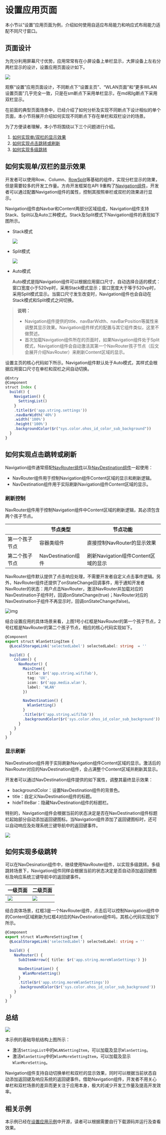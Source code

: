 # 设置应用页面

本小节以“设置”应用页面为例，介绍如何使用自适应布局能力和响应式布局能力适配不同尺寸窗口。
## 页面设计

为充分利用屏幕尺寸优势，应用常常有在小屏设备上单栏显示，大屏设备上左右分两栏显示的设计，设置应用页面设计如下。

![](figures/settings_ux.png)

观察“设置”应用页面设计，不同断点下“设置主页”、“WLAN页面”和“更多WLAN设置页面”几乎完全一致，只是在sm断点下采用单栏显示，在md和lg断点下采用双栏显示。

在前面的典型页面场景中，已经介绍了如何分析及实现不同断点下设计相似的单个页面，本小节将展开介绍如何实现不同断点下存在单栏和双栏设计的场景。

为了方便读者理解，本小节将围绕以下三个问题进行介绍。

1. [如何实现单/双栏的显示效果](#如何实现单/双栏的显示效果)
2. [如何实现点击跳转或刷新](#如何实现点击跳转或刷新)
3. [如何实现多级跳转](#如何实现多级跳转)

## 如何实现单/双栏的显示效果

开发者可以使用Row、Column、[RowSplit](../../reference/arkui-ts/ts-container-rowsplit.md)等基础的组件，实现分栏显示的效果，但是需要较多的开发工作量。方舟开发框架在API 9重构了[Navigation组件](../../reference/arkui-ts/ts-basic-components-navigation.md)，开发者可以通过配置Navigation组件的属性，控制其按照单栏或双栏的效果进行显示。

Navigation组件由Navbar和Content两部分区域组成，Navigation组件支持Stack、Split以及Auto三种模式。Stack及Split模式下Navigation组件的表现如下图所示。

* Stack模式

  ![](figures/settings_navigation_stack.png)

* Split模式

  ![](figures/settings_navigation_split.png)

* Auto模式

  Auto模式是指Navigation组件可以根据应用窗口尺寸，自动选择合适的模式：窗口宽度小于520vp时，采用Stack模式显示；窗口宽度大于等于520vp时，采用Split模式显示。当窗口尺寸发生改变时，Navigation组件也会自动在Stack模式和Split模式之间切换。

> **说明：**
>
> * Navigation组件提供的title、navBarWidth、navBarPosition等属性来调整其显示效果。Navigation组件样式的配置与其它组件类似，这里不做赘述。
> * 首次加载Navigation组件所在的页面时，如果Navigation组件处于Split模式，Navigation组件会自动激活其第一个NavRouter孩子节点（后文会展开介绍NavRouter）来刷新Content区域的显示。

设置主页的核心代码如下所示。Navigation组件默认处于Auto模式，其样式会根据应用窗口尺寸在单栏和双栏之间自动切换。

```typescript
@Entry
@Component
struct Index { 
  build() {
    Navigation() {
      SettingList()
    }
    .title($r('app.string.settings'))
    .navBarWidth('40%')
    .width('100%')
    .height('100%')
    .backgroundColor($r("sys.color.ohos_id_color_sub_background"))
  }
}
```



## 如何实现点击跳转或刷新

Navigation组件通常搭配[NavRouter组件](../../reference/arkui-ts/ts-basic-components-navrouter.md)以及[NavDestination组件](../../reference/arkui-ts/ts-basic-components-navdestination.md)一起使用：

* NavRouter组件用于控制Navigation组件Content区域的显示和刷新逻辑。
* NavDestination组件用于实际刷新Navigation组件Content区域的显示。

### 刷新控制

NavRouter组件用于控制Navigation组件中Content区域的刷新逻辑，其必须包含两个孩子节点。

|                | 节点类型           | 节点功能                            |
| -------------- | ------------------ | ----------------------------------- |
| 第一个孩子节点 | 容器类组件         | 直接控制NavRouter的显示效果         |
| 第二个孩子节点 | NavDestination组件 | 刷新Navigation组件Content区域的显示 |

NavRouter组件默认提供了点击响应处理，不需要开发者自定义点击事件逻辑。另外，NavRouter组件还提供了onStateChange回调事件，用于通知开发者NavRouter的状态：用户点击NavRouter，激活NavRouter并加载对应的NavDestination子组件时，回调onStateChange(true)；NavRouter对应的NavDestination子组件不再显示时，回调onStateChange(false)。

![img](figures/settings_navrouter.png)

结合设置应用的具体场景来看，上图1号小红框是NavRouter的第一个孩子节点，2号红框是NavRouter的第二个孩子节点，相应的核心代码实现如下。

```typescript
@Component
export struct WlanSettingItem {
  @LocalStorageLink('selectedLabel') selectedLabel: string  = ''

  build() {
    Column() {
      NavRouter() {
        MainItem({
          title: $r('app.string.wifiTab'),
          tag: 'UX',
          icon: $r('app.media.wlan'),
          label: 'WLAN'
        })

        NavDestination() {
          WlanSetting()
        }
        .title($r('app.string.wifiTab'))
        .backgroundColor($r('sys.color.ohos_id_color_sub_background'))
      }
    }
  }
}
```

### 显示刷新

NavDestination组件用于实际刷新Navigation组件Content区域的显示。激活后的NavRouter对应的NavDestination组件，会占满整个Content区域并刷新其显示。

开发者可以通过NavDestination组件提供的如下属性，调整其最终显示效果：

- backgroundColor：设置NavDestination组件的背景色。
- title：自定义NavDestination组件的标题。
- hideTitleBar：隐藏NavDestination组件的标题栏。

特别的，Navigation组件会根据当前的状态决定是否在NavDestination组件标题栏起始部分自动添加返回键图标。当Navigation组件添加了返回键图标时，还可以自动响应及处理系统三键导航中的返回键事件。 

![](figures/settings_navdestination_title.png)

## 如何实现多级跳转

可以在NavDesination组件中，继续使用NavRouter组件，以实现多级跳转。多级跳转场景下，Navigation组件同样会根据当前的状态决定是否自动添加返回键图标及响应系统三键导航中的返回键事件。

| 一级页面                          | 二级页面                            |
| --------------------------------- | ----------------------------------- |
| ![](figures/settings_primary.png) | ![](figures/settings_secondary.png) |


结合具体场景，红框3是一个NavRouter组件，点击后可以控制Navigation组件中的Content区域刷新为红框4对应的NavDestination组件吗，其核心代码实现如下所示。

```typescript
@Component
export struct WlanMoreSettingItem {
  @LocalStorageLink('selectedLabel') selectedLabel: string = ''

  build() {
    NavRouter() {
      SubItemArrow({ title: $r('app.string.moreWlanSettings') })

      NavDestination() {
        WlanMoreSetting()
      }
      .title($r('app.string.moreWlanSettings'))
      .backgroundColor($r('sys.color.ohos_id_color_sub_background'))
    }
  }
}
```

## 总结

![](figures/settings_navigation_structure.png)

本示例的基础导航结构上图所示：

* 激活`SettingList`中的`WLANSettingItem`，可以加载及显示`WlanSetting`。
* 激活`WlanSetting`中的`WlanMoreSettingItem`，可以加载及显示`WlanMoreSetting`。

Navigation组件支持自动切换单栏和双栏的显示效果，同时可以根据当前状态自动添加返回键及响应系统的返回键事件。借助Navigation组件，开发者不用关心单栏和双栏场景的差异而更关注于应用本身，极大的减少开发工作量及提高开发效率。

## 相关示例

本示例已经在[设置应用示例](https://gitee.com/openharmony/applications_app_samples/tree/master/code/SuperFeature/MultiDeviceAppDev/Settings)中开源，读者可以根据需要自行下载源码并运行及查看效果。

